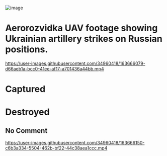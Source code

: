 ![image](https://user-images.githubusercontent.com/34960418/163666697-1180654d-aee1-4691-b3e2-ba42fcf20e96.png)


# Aerorozvidka UAV footage showing Ukrainian artillery strikes on Russian positions. 

https://user-images.githubusercontent.com/34960418/163666079-d66aeb1a-bcc0-41ee-af17-a701436a44bb.mp4



# Captured

# Destroyed

## No Comment

https://user-images.githubusercontent.com/34960418/163666150-c6b3a334-5504-462b-bf22-44c38aea1ccc.mp4
